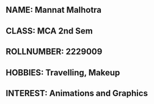 ## NAME: Mannat Malhotra
## CLASS: MCA 2nd Sem
## ROLLNUMBER: 2229009
## HOBBIES: Travelling, Makeup
## INTEREST: Animations and Graphics
